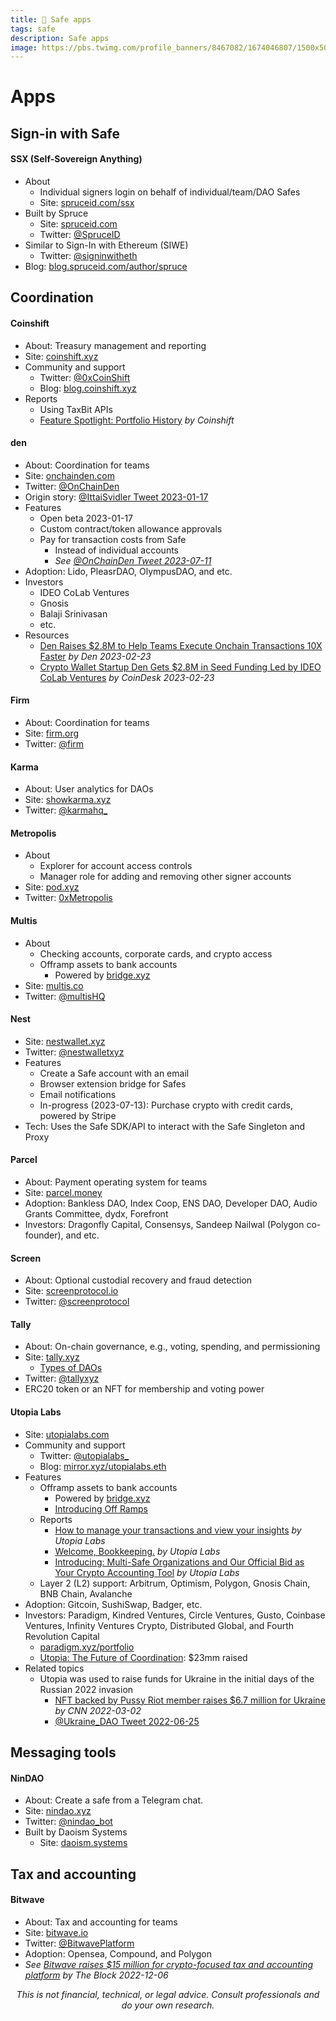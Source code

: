 ```yaml
---
title: 🔰 Safe apps
tags: safe
description: Safe apps
image: https://pbs.twimg.com/profile_banners/8467082/1674046807/1500x500
---
```


Apps
===

## Sign-in with Safe

#### SSX (Self-Sovereign Anything)

- About
    - Individual signers login on behalf of individual/team/DAO Safes
    - Site: [spruceid.com/ssx](https://spruceid.com/ssx)
- Built by Spruce
    - Site: [spruceid.com](https://spruceid.com)
    - Twitter: [@SpruceID](https://twitter.com/spruceid)
- Similar to Sign-In with Ethereum (SIWE)
    - Twitter: [@signinwitheth](https://twitter.com/signinwitheth)
- Blog: [blog.spruceid.com/author/spruce](https://blog.spruceid.com/author/spruce)

## Coordination

#### Coinshift

- About: Treasury management and reporting
- Site: [coinshift.xyz](https://coinshift.xyz/)
- Community and support
    - Twitter: [@0xCoinShift](https://twitter.com/0xCoinshift) 
    - Blog: [blog.coinshift.xyz](https://blog.coinshift.xyz)
- Reports
    - Using TaxBit APIs
    - [Feature Spotlight: Portfolio History](https://blog.coinshift.xyz/portfolio-history) *by Coinshift*

#### den

- About: Coordination for teams
- Site: [onchainden.com](https://www.onchainden.com)
- Twitter: [@OnChainDen](https://twitter.com/OnChainDen)
- Origin story: [@IttaiSvidler Tweet 2023-01-17](https://twitter.com/IttaiSvidler/status/1615364681157468163)
- Features
    - Open beta 2023-01-17
    - Custom contract/token allowance approvals
    - Pay for transaction costs from Safe
        - Instead of individual accounts
        - *See [@OnChainDen Tweet 2023-07-11](https://twitter.com/OnChainDen/status/1678760342422183937)*
- Adoption: Lido, PleasrDAO, OlympusDAO, and etc.
- Investors
    - IDEO CoLab Ventures
    - Gnosis
    - Balaji Srinivasan
    - etc.
- Resources
    - [Den Raises $2.8M to Help Teams Execute Onchain Transactions 10X Faster](https://www.onchainden.com/blog/fundraise) *by Den 2023-02-23*
    - [Crypto Wallet Startup Den Gets $2.8M in Seed Funding Led by IDEO CoLab Ventures](https://www.coindesk.com/business/2023/02/22/crypto-wallet-startup-den-gets-28m-in-seed-funding-led-by-ideo-colab-ventures/) *by CoinDesk 2023-02-23*

#### Firm

- About: Coordination for teams
- Site: [firm.org](https://firm.org/)
- Twitter: [@firm](https://twitter.com/firm)

#### Karma

- About: User analytics for DAOs
- Site: [showkarma.xyz](https://www.showkarma.xyz/)
- Twitter: [@karmahq_](https://twitter.com/karmahq_)

#### Metropolis

- About
    - Explorer for account access controls
    - Manager role for adding and removing other signer accounts
- Site: [pod.xyz](https://pod.xyz)
- Twitter: [0xMetropolis](https://twitter.com/0xMetropolis)

#### Multis

- About
    - Checking accounts, corporate cards, and crypto access
    - Offramp assets to bank accounts
        - Powered by [bridge.xyz](https://www.bridge.xyz)
- Site: [multis.co](https://multis.co)
- Twitter: [@multisHQ](https://twitter.com/multishq)

#### Nest

- Site: [nestwallet.xyz](https://nestwallet.xyz/)
- Twitter: [@nestwalletxyz](https://twitter.com/nestwalletxyz)
- Features
    - Create a Safe account with an email
    - Browser extension bridge for Safes
    - Email notifications
    - In-progress (2023-07-13): Purchase crypto with credit cards, powered by Stripe
- Tech: Uses the Safe SDK/API to interact with the Safe Singleton and Proxy

#### Parcel

- About: Payment operating system for teams
- Site: [parcel.money](https://parcel.money)
- Adoption: Bankless DAO, Index Coop, ENS DAO, Developer DAO, Audio Grants Committee, dydx, Forefront
- Investors: Dragonfly Capital, Consensys, Sandeep Nailwal (Polygon co-founder), and etc.

#### Screen

- About: Optional custodial recovery and fraud detection
- Site: [screenprotocol.io](https://screenprotocol.io)
- Twitter: [@screenprotocol](https://twitter.com/screenprotocol)

#### Tally

- About: On-chain governance, e.g., voting, spending, and permissioning
- Site: [tally.xyz](https://www.tally.xyz)
    - [Types of DAOs](https://www.tally.xyz/add-a-dao)
- Twitter: [@tallyxyz](https://twitter.com/tallyxyz)
- ERC20 token or an NFT for membership and voting power

#### Utopia Labs

- Site: [utopialabs.com](https://www.utopialabs.com/)
- Community and support
    - Twitter: [@utopialabs_](https://twitter.com/utopialabs_)
    - Blog: [mirror.xyz/utopialabs.eth](https://mirror.xyz/utopialabs.eth)
- Features
    - Offramp assets to bank accounts
        - Powered by [bridge.xyz](https://www.bridge.xyz)
        - [Introducing Off Ramps](https://mirror.xyz/utopialabs.eth/U02sqbb6mt9MDdjaykz2DGfDbiJZtF0gz2hSo7HLHNM)
    - Reports
        - [How to manage your transactions and view your insights](https://utopia-labs.notion.site/How-to-manage-your-transactions-and-view-your-insights-7b13e55a3f0742ffb66d66eb4679114f) *by Utopia Labs*
        - [Welcome, Bookkeeping.](https://mirror.xyz/utopialabs.eth/8Wrz2Y2FuE9klFh4sbmcw9ds5j6rhPt7VkHTTlSkFXY) *by Utopia Labs*
        - [Introducing: Multi-Safe Organizations and Our Official Bid as Your Crypto Accounting Tool](https://mirror.xyz/utopialabs.eth/1QeX3L2IPUFGXJ5GINaUyi75DH2U0w9oRc5eT7XdDlM) *by Utopia Labs*
    - Layer 2 (L2) support: Arbitrum, Optimism, Polygon, Gnosis Chain, BNB Chain, Avalanche
- Adoption: Gitcoin, SushiSwap, Badger, etc.
- Investors: Paradigm, Kindred Ventures, Circle Ventures, Gusto, Coinbase Ventures, Infinity Ventures Crypto, Distributed Global, and Fourth Revolution Capital
    - [paradigm.xyz/portfolio](https://www.paradigm.xyz/portfolio)
    - [Utopia: The Future of Coordination](https://mirror.xyz/utopialabs.eth/H1-KPA2HxHzow0WQt35afJl-uQtTv2alTzFqRpRXeNU): $23mm raised
- Related topics
    - Utopia was used to raise funds for Ukraine in the initial days of the Russian 2022 invasion
        - [NFT backed by Pussy Riot member raises $6.7 million for Ukraine](https://www.cnn.com/style/article/ukrainedao-pussy-riot-nft-flag-war-fundraising/index.html) *by CNN 2022-03-02*
        - [@Ukraine_DAO Tweet 2022-06-25](https://twitter.com/Ukraine_DAO/status/1540845735297572864)

## Messaging tools

#### NinDAO

- About: Create a safe from a Telegram chat.
- Site: [nindao.xyz](https://nindao.xyz)
- Twitter: [@nindao_bot](https://twitter.com/nindao_bot)
- Built by Daoism Systems
    - Site: [daoism.systems](https://daoism.systems)

## Tax and accounting

#### Bitwave

- About: Tax and accounting for teams
- Site: [bitwave.io](https://www.bitwave.io)
- Twitter: [@BitwavePlatform](https://twitter.com/bitwaveplatform)
- Adoption: Opensea, Compound, and Polygon 
- *See [Bitwave raises $15 million for crypto-focused tax and accounting platform](https://www.theblock.co/post/192648/bitwave-raises-15-million-for-crypto-focused-tax-and-accounting-platform) by The Block 2022-12-06*

<p style="text-align: center; font-style: italic">This is not financial, technical, or legal advice. Consult professionals and do your own research.</p>

<style>
    .markdown-body h1 {
        font-weight: 700;
        font-size: 3.4rem;
    }
    .markdown-body {
        font-size: 1.8rem;
    }
    .markdown-body a:link {
        color: #3C8974
    }
    .markdown-body a:hover {
        color: #225347 
    }
    .markdown-body a:active {
        color: #225347
    }
</style>